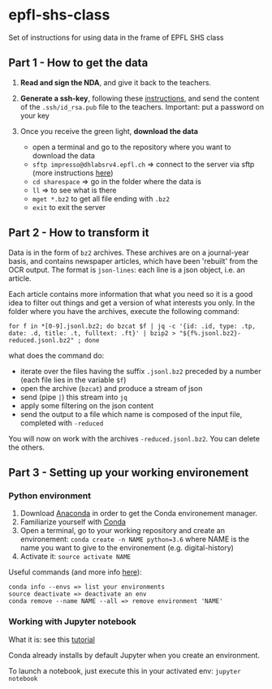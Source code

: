 # epfl-shs-class
Set of instructions for using data in the frame of EPFL SHS class

## Part 1 - How to get the data

1. **Read and sign the NDA**, and give it back to the teachers.

2. **Generate a ssh-key**, following these [instructions](https://www.ssh.com/ssh/keygen/), and send the content of the `.ssh/id_rsa.pub` file to the teachers.
Important: put a password on your key

3. Once you receive the green light, **download the data**
     - open a  terminal and go to the repository where you want to download the data
     - `sftp impresso@dhlabsrv4.epfl.ch` => connect to the server via sftp (more instructions [here](https://www.tecmint.com/sftp-command-examples/)) 
     - `cd sharespace` => go in the folder where the data is
     - `ll`  => to see what is there
     - `mget *.bz2` to get all file ending with `.bz2`
     - `exit` to exit the server

## Part 2 - How to transform it

Data is in the form of `bz2` archives. These archives are on a journal-year basis, and contains newspaper articles, which have been 'rebuilt' from the OCR output. The format is `json-lines`: each line is a json object, i.e. an article.

Each article contains more information that what you need so it is a good idea to filter out things and get a version of what interests you only. In the folder where you have the archives, execute the following command:

`for f in *[0-9].jsonl.bz2; do bzcat $f | jq -c '{id: .id, type: .tp, date: .d, title: .t, fulltext: .ft}' | bzip2 > "${f%.jsonl.bz2}-reduced.jsonl.bz2" ; done`

what does the command do:
- iterate over the files having the suffix `.jsonl.bz2` preceded by a number (each file lies in the variable `$f`)
- open the archive (`bzcat`) and produce a stream of json
- send (pipe `|`) this stream into `jq` 
- apply some filtering on the json content
- send the output to a file which name is composed of the input file, completed with `-reduced`

You will now on work with the archives `-reduced.jsonl.bz2`. You can delete the others.

## Part 3 - Setting up your working environement 

### Python environment 

1. Download [Anaconda](https://www.anaconda.com/distribution/) in order to get the Conda environement manager.
2. Familiarize yourself with [Conda](https://conda.io/docs/user-guide/getting-started.html)
3. Open a terminal, go to your working repository and create an environement:
`conda create -n NAME python=3.6` where NAME is the name you want to give to the environement (e.g. digital-history)
4. Activate it:
`source activate NAME`

Useful commands (and more info [here](https://conda.io/docs/user-guide/tasks/manage-environments.html)):

```
conda info --envs => list your environments
source deactivate => deactivate an env
conda remove --name NAME --all => remove environment 'NAME'
```

### Working with Jupyter notebook

What it is: see this [tutorial](https://www.datacamp.com/community/tutorials/tutorial-jupyter-notebook) 

Conda already installs by default Jupyter when you create an environment. 

To launch a notebook, just execute this in your activated env:
`jupyter notebook`















